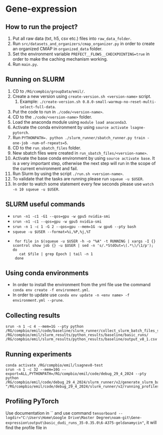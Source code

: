 # Gene-expression

## How to run the project?
1. Put all raw data (txt, h5, csv etc.) files into `raw_data_folder`.
1. Run `src/datasets_and_organizers/cmap_organizer.py` in order to create an organized CMAP in `organized_data` folder.
1. Set the environment variable `PREFECT__FLOWS__CHECKPOINTING=true` in order to make the caching mechanism working.
1. Run `main.py`.

## Running on SLURM
1. CD to `/RG/compbio/groupData/emil/`.
1. Create a new version using `create-version.sh <version-name>` script. 
   1. Example: `./create-version.sh 0.8.0-small-warmup-no-reset-multi-select-full-data`.
1. Put the code to run in `./code/<version-name>`.
1. CD to the `./code/<version-name>` folder.
1. Load the anaconda module using `module load anaconda3`.
1. Activate the conda environment by using `source activate lsagne-pytorch`.
1. Run `PYTHONPATH=. python ./slurm_runner/sbatch_runner.py train -one-job -num-of-repeats=5`.
1. CD to the `run_sbatch_files` folder.
1. New sbatch files were created in `run_sbatch_files/<version-name>`.
1. Activate the base conda environment by using `source activate base`. It is a very important step, otherwise the next
   step will run in the scope of the current environment and fail.
1. Run Slurm by using the script `./run.sh <version-name>`.
1. To validate that the tasks are running please run `squeue -u $USER`.
1. In order to watch some statement every few seconds please use `watch -n 10 squeue -u $USER`.

## SLURM useful commands
- `srun -n1 -c1 -G1 --qos=gpu -w gpu5 nvidia-smi` 
- `srun -n1 -c1 --qos=gpu -w gpu5 nvidia-smi` 
- `srun -n 1 -c 1 -G 2 --qos=gpu --mem=1G -w gpu6 --pty bash`
- `squeue -u $USER --format=%i,%P,%j,%T`
- ```commandline
   for file in $(squeue -u $USER -h -o "%A" -t RUNNING | xargs -I {} scontrol show job {} -u $USER | sed -n 's/.*StdOut=\(.*\)/\1/p'); do
     cat $file | grep Epoch | tail -n 1
   done
   ```

## Using conda environments
- In order to install the environment from the yml file use the command `conda env create -f environment.yml`.
- In order to update use `conda env update -n <env name> -f environment.yml --prune`.

## Collecting results
```commandline
srun -n 1 -c 4 --mem=1G --pty python /RG/compbio/emil/code/baseline/slurm_runner/collect_slurm_batch_files_singleConf_allClouds_v1.py /RG/compbio/emil/slurm_results/python_results/baseline/basic_runs/ /RG/compbio/emil/slurm_results/python_results/baseline/output_v8_1.csv
```

## Running experiments
```commandline
conda activate /RG/compbio/emil/lsagnev8-test
srun -n 1 -c 32 --mem=16G --export=ALL,PYTHONPATH=/RG/compbio/emil/code/debug_29_4_2024 --pty python /RG/compbio/emil/code/debug_29_4_2024/slurm_runner/v2/generate_slurm_batch_files_singleConf_allClouds_v2.py "/RG/compbio/emil/code/debug_29_4_2024/slurm_runner/v2/running_profiles/baseline.yaml"
```

## Profiling PyTorch
Use documentation in `` and use command 
`tensorboard --logdir="C:\Users\Home\Google Drive\Master Degree\noam-git\Gene-expression\output\basic_dudi_runs_35-0.35.0\6-A375-geldanamycin"`,
it will find the profile file in 
